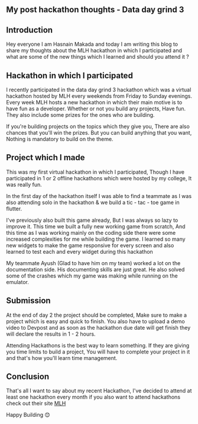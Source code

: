 ## My post hackathon thoughts - Data day grind 3

## Introduction

Hey everyone I am Hasnain Makada and today I am writing this blog to share my thoughts about the MLH hackathon in which I participated and what are some of the new things which I learned and should you attend it ?

## Hackathon in which I participated

I recently participated in the data day grind 3 hackathon which was a virtual hackathon hosted by MLH every weekends from Friday to Sunday evenings. Every week MLH hosts a new hackathon in which their main motive is to have fun as a developer. Whether or not you build any projects, Have fun. They also include some prizes for the ones who are building.

If you're building projects on the topics which they give you, There are also chances that you'll win the prizes. But you can build anything that you want, Nothing is mandatory to build on the theme.

## Project which I made

This was my first virtual hackathon in which I participated, Though I have participated in 1 or 2 offline hackathons which were hosted by my college, It was really fun.

In the first day of the hackathon itself I was able to find a teammate as I was also attending solo in the hackathon & we build a tic - tac - toe game in flutter.

I've previously also built this game already, But I was always so lazy to improve it. This time we built a fully new working game from scratch, And this time as I was working mainly on the coding side there were some increased complexities for me while building the game. I learned so many new widgets to make the game responsive for every screen and also learned to test each and every widget during this hackathon

My teammate Ayush (Glad to have him on my team) worked a lot on the documentation side. His documenting skills are just great. He also solved some of the crashes which my game was making while running on the emulator.

## Submission

At the end of day 2 the project should be completed, Make sure to make a project which is easy and quick to finish. You also have to upload a demo video to Devpost and as soon as the hackathon due date will get finish they will declare the results in 1 - 2 hours.

Attending Hackathons is the best way to learn something. If they are giving you time limits to build a project, You will have to complete your project in it and that's how you'll learn time management.

## Conclusion

That's all I want to say about my recent Hackathon, I've decided to attend at least one hackathon every month if you also want to attend hackathons check out their site [MLH](https://www.mlh.io)

Happy Building 😊



